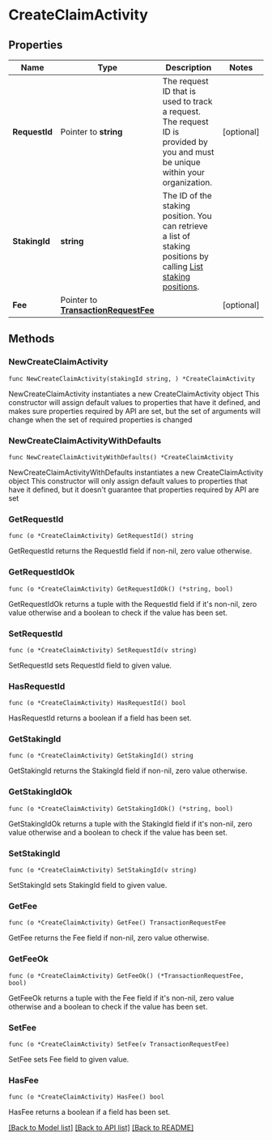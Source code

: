 # CreateClaimActivity

## Properties

Name | Type | Description | Notes
------------ | ------------- | ------------- | -------------
**RequestId** | Pointer to **string** | The request ID that is used to track a request. The request ID is provided by you and must be unique within your organization. | [optional] 
**StakingId** | **string** | The ID of the staking position. You can retrieve a list of staking positions by calling [List staking positions](https://www.cobo.com/developers/v2/api-references/stakings/list-staking-positions). | 
**Fee** | Pointer to [**TransactionRequestFee**](TransactionRequestFee.md) |  | [optional] 

## Methods

### NewCreateClaimActivity

`func NewCreateClaimActivity(stakingId string, ) *CreateClaimActivity`

NewCreateClaimActivity instantiates a new CreateClaimActivity object
This constructor will assign default values to properties that have it defined,
and makes sure properties required by API are set, but the set of arguments
will change when the set of required properties is changed

### NewCreateClaimActivityWithDefaults

`func NewCreateClaimActivityWithDefaults() *CreateClaimActivity`

NewCreateClaimActivityWithDefaults instantiates a new CreateClaimActivity object
This constructor will only assign default values to properties that have it defined,
but it doesn't guarantee that properties required by API are set

### GetRequestId

`func (o *CreateClaimActivity) GetRequestId() string`

GetRequestId returns the RequestId field if non-nil, zero value otherwise.

### GetRequestIdOk

`func (o *CreateClaimActivity) GetRequestIdOk() (*string, bool)`

GetRequestIdOk returns a tuple with the RequestId field if it's non-nil, zero value otherwise
and a boolean to check if the value has been set.

### SetRequestId

`func (o *CreateClaimActivity) SetRequestId(v string)`

SetRequestId sets RequestId field to given value.

### HasRequestId

`func (o *CreateClaimActivity) HasRequestId() bool`

HasRequestId returns a boolean if a field has been set.

### GetStakingId

`func (o *CreateClaimActivity) GetStakingId() string`

GetStakingId returns the StakingId field if non-nil, zero value otherwise.

### GetStakingIdOk

`func (o *CreateClaimActivity) GetStakingIdOk() (*string, bool)`

GetStakingIdOk returns a tuple with the StakingId field if it's non-nil, zero value otherwise
and a boolean to check if the value has been set.

### SetStakingId

`func (o *CreateClaimActivity) SetStakingId(v string)`

SetStakingId sets StakingId field to given value.


### GetFee

`func (o *CreateClaimActivity) GetFee() TransactionRequestFee`

GetFee returns the Fee field if non-nil, zero value otherwise.

### GetFeeOk

`func (o *CreateClaimActivity) GetFeeOk() (*TransactionRequestFee, bool)`

GetFeeOk returns a tuple with the Fee field if it's non-nil, zero value otherwise
and a boolean to check if the value has been set.

### SetFee

`func (o *CreateClaimActivity) SetFee(v TransactionRequestFee)`

SetFee sets Fee field to given value.

### HasFee

`func (o *CreateClaimActivity) HasFee() bool`

HasFee returns a boolean if a field has been set.


[[Back to Model list]](../README.md#documentation-for-models) [[Back to API list]](../README.md#documentation-for-api-endpoints) [[Back to README]](../README.md)


